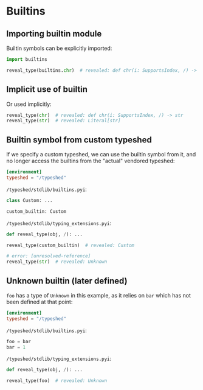 # Builtins

## Importing builtin module

Builtin symbols can be explicitly imported:

```py
import builtins

reveal_type(builtins.chr)  # revealed: def chr(i: SupportsIndex, /) -> str
```

## Implicit use of builtin

Or used implicitly:

```py
reveal_type(chr)  # revealed: def chr(i: SupportsIndex, /) -> str
reveal_type(str)  # revealed: Literal[str]
```

## Builtin symbol from custom typeshed

If we specify a custom typeshed, we can use the builtin symbol from it, and no longer access the
builtins from the "actual" vendored typeshed:

```toml
[environment]
typeshed = "/typeshed"
```

`/typeshed/stdlib/builtins.pyi`:

```pyi
class Custom: ...

custom_builtin: Custom
```

`/typeshed/stdlib/typing_extensions.pyi`:

```pyi
def reveal_type(obj, /): ...
```

```py
reveal_type(custom_builtin)  # revealed: Custom

# error: [unresolved-reference]
reveal_type(str)  # revealed: Unknown
```

## Unknown builtin (later defined)

`foo` has a type of `Unknown` in this example, as it relies on `bar` which has not been defined at
that point:

```toml
[environment]
typeshed = "/typeshed"
```

`/typeshed/stdlib/builtins.pyi`:

```pyi
foo = bar
bar = 1
```

`/typeshed/stdlib/typing_extensions.pyi`:

```pyi
def reveal_type(obj, /): ...
```

```py
reveal_type(foo)  # revealed: Unknown
```
